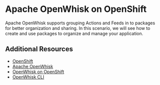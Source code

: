 # Apache OpenWhisk on OpenShift

Apache OpenWhisk supports grouping Actions and Feeds in to packages for better organization and sharing.  In this scenario, we will see 
how to create and use packages to organize and manage your application. 

## Additional Resources

* [OpenShift](https://www.openshift.com/)
* [Apache OpenWhisk](https://openwhisk.apache.org/)
* [OpenWhisk on OpenShift](https://github.com/projectodd/openwhisk-openshift)
* [OpenWhisk CLI](https://github.com/apache/incubator-openwhisk-cli)
